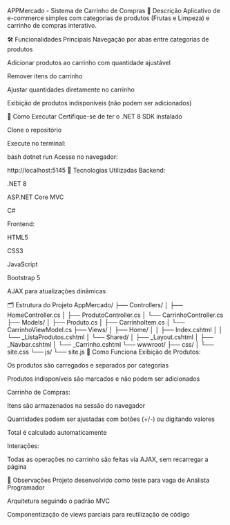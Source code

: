 APPMercado - Sistema de Carrinho de Compras
📝 Descrição
Aplicativo de e-commerce simples com categorias de produtos (Frutas e Limpeza) e carrinho de compras interativo.

🛠️ Funcionalidades Principais
Navegação por abas entre categorias de produtos

Adicionar produtos ao carrinho com quantidade ajustável

Remover itens do carrinho

Ajustar quantidades diretamente no carrinho

Exibição de produtos indisponíveis (não podem ser adicionados)

🚀 Como Executar
Certifique-se de ter o .NET 8 SDK instalado

Clone o repositório

Execute no terminal:

bash
dotnet run
Acesse no navegador:

http://localhost:5145
🧩 Tecnologias Utilizadas
Backend:

.NET 8

ASP.NET Core MVC

C#

Frontend:

HTML5

CSS3

JavaScript

Bootstrap 5

AJAX para atualizações dinâmicas

🗂️ Estrutura do Projeto
AppMercado/
├── Controllers/
│   ├── HomeController.cs
│   ├── ProdutoController.cs
│   └── CarrinhoController.cs
├── Models/
│   ├── Produto.cs
│   ├── CarrinhoItem.cs
│   └── CarrinhoViewModel.cs
├── Views/
│   ├── Home/
│   │   ├── Index.cshtml
│   │   └── _ListaProdutos.cshtml
│   └── Shared/
│       ├── _Layout.cshtml
│       ├── _Navbar.cshtml
│       └── _Carrinho.cshtml
└── wwwroot/
    ├── css/
    │   └── site.css
    └── js/
        └── site.js
🔧 Como Funciona
Exibição de Produtos:

Os produtos são carregados e separados por categorias

Produtos indisponíveis são marcados e não podem ser adicionados

Carrinho de Compras:

Itens são armazenados na sessão do navegador

Quantidades podem ser ajustadas com botões (+/-) ou digitando valores

Total é calculado automaticamente

Interações:

Todas as operações no carrinho são feitas via AJAX, sem recarregar a página

📌 Observações
Projeto desenvolvido como teste para vaga de Analista Programador

Arquitetura seguindo o padrão MVC

Componentização de views parciais para reutilização de código